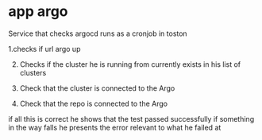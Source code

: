 # app argo

Service that checks argocd runs as a cronjob in toston

1.checks if url argo up

2. Checks if the cluster he is running from currently exists in his list of clusters

3. Check that the cluster is connected to the Argo

4. Check that the repo is connected to the Argo

if all this is correct he shows that the test passed successfully
if something in the way falls he presents the error relevant to what he failed at
